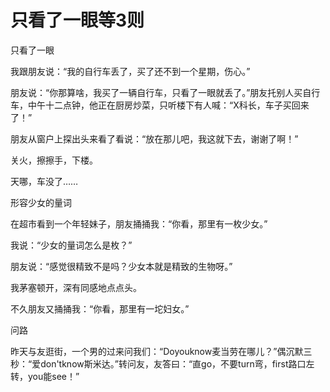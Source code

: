 # 只看了一眼等3则

只看了一眼

我跟朋友说：“我的自行车丢了，买了还不到一个星期，伤心。”

朋友说：“你那算啥，我买了一辆自行车，只看了一眼就丢了。”朋友托别人买自行车，中午十二点钟，他正在厨房炒菜，只听楼下有人喊：“X科长，车子买回来了！”

朋友从窗户上探出头来看了看说：“放在那儿吧，我这就下去，谢谢了啊！”

关火，擦擦手，下楼。

天哪，车没了……

形容少女的量词

在超市看到一个年轻妹子，朋友捅捅我：“你看，那里有一枚少女。”

我说：“少女的量词怎么是枚？”

朋友说：“感觉很精致不是吗？少女本就是精致的生物呀。”

我茅塞顿开，深有同感地点点头。

不久朋友又捅捅我：“你看，那里有一坨妇女。”

问路

昨天与友逛街，一个男的过来问我们：“Doyouknow麦当劳在哪儿？”偶沉默三秒：“爱don'tknow斯米达。”转问友，友答曰：“直go，不要turn弯，first路口左转，you能see！”